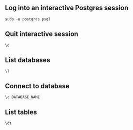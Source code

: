 ## Log into an interactive Postgres session

`sudo -u postgres psql`

## Quit interactive session

`\q`

## List databases

`\l`

## Connect to database

`\c DATABASE_NAME`


## List tables

`\dt`
